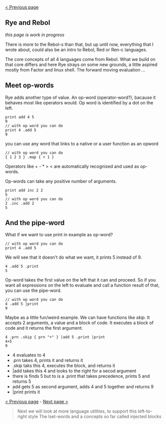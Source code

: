 [&lt; Previous page](./INTRO_4.md)

## Rye and Rebol

_this page is work in progress_

There is more to the Rebol-s than that, but up until now, everything that I wrote about, could also be an intro to Rebol, Red or Ren-c languages.

The core concepts of all 4 languages come from Rebol. What we build on that core differs and here Rye strays on some new grounds, a little aspired
mostly from Factor and linux shell. The forward moving evaluation ...

## Meet op-words

Rye adds another type of value. An op-word (operator-word?), bacause it behaves most like operators would. Op word is identified by a dot on the left.

```rebol
print add 4 5
9
// with op word you can do
print 4 .add 5
9
```
you can use any word that links to a native or a user function as an opword

```rebol
// with op word you can do
{ 1 2 3 } .map { + 1 }
```

Operators like + - * > < are automatically recognised and used as op-words.

Op-words can take any positive number of arguments.

```rebol
print add inc 2 2
5
// with op word you can do
2 .inc .add 2
5
```

## And the pipe-word

What if we want to use print in example as op-word? 

```rebol
// with op word you can do
print 4 .add 5
```
We will see that it doesn't do what we want, it prints 5 instead of 9.

```rebol
4 .add 5 .print
5
```
Op-word takes the first value on the left that it can and proceed. So if you want all expressions on the left to evaluate and call a 
function result of that, you can use the pipe-word.


```rebol
// with op word you can do
4 .add 5 |print
9
```

Maybe as a little fun/weird example. We can have functions like _skip_. It accepts 2 arguments, a value and a block of code.
It executes a block of code and it returns the first argument.

```rebol
4 .prn .skip { prn "+" } |add 5 .print |print
4+5
9
```

 * 4 evaluates to 4
 * .prn takes 4, prints it and returns it
 * .skip taks this 4, executes the block, and returns it
 * |add takes this 4 and looks to the right for a secod argument
 * there is finds 5 but to is a .print that takes precedence, prints 5 and returns 5
 * add gets 5 as second argument, adds 4 and 5 together and returns 9
 * |print prints it


[&lt; Previous page](./INTRO_4.md) - [Next page &gt;](./INTRO_6.md)

> Next we will look at more language utilities, to support this left-to-right style
> The lset-words and a concepts so far called injected blocks
